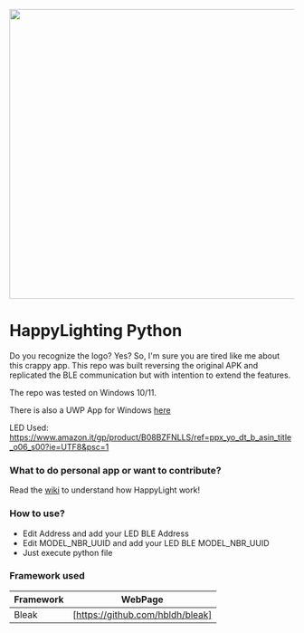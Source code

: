 <p align="center">
  <img width="512" height="512" src="https://play-lh.googleusercontent.com/y47-UDb_eyUz4USZYotNeJRiD6QS5x-lXi37xdoIU-r4v_fIZTK5Gwc9mkzHuz60xDQ">
</p>

# HappyLighting Python
Do you recognize the logo? Yes? So, I'm sure you are tired like me about this crappy app. 
This repo was built reversing the original APK and replicated the BLE communication but with intention to extend the features.

The repo was tested on Windows 10/11.

There is also a UWP App for Windows [here](https://github.com/MikeCoder96/HappyUltraLighting-UWP)

LED Used:
https://www.amazon.it/gp/product/B08BZFNLLS/ref=ppx_yo_dt_b_asin_title_o06_s00?ie=UTF8&psc=1

### What to do personal app or want to contribute?
Read the [wiki](https://github.com/MikeCoder96/HappyLighting-py/wiki) to understand how HappyLight work!


### How to use?

- Edit Address and add your LED BLE Address
- Edit MODEL_NBR_UUID and add your LED BLE MODEL_NBR_UUID
- Just execute python file

### Framework used

| Framework | WebPage |
| ------ | ------ |
| Bleak | [https://github.com/hbldh/bleak] |


